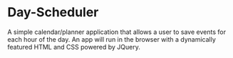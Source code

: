 # Day-Scheduler
A simple calendar/planner application that allows a user to save events for each hour of the day. An app will run in the browser with a dynamically featured HTML and CSS powered by JQuery.
